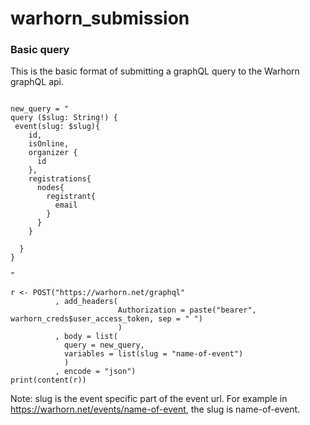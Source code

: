 # warhorn_submission

### Basic query

This is the basic format of submitting a graphQL query to the Warhorn graphQL api.

```{r}

new_query = "
query ($slug: String!) {
 event(slug: $slug){
    id,
    isOnline,
    organizer {
      id
    },
    registrations{
      nodes{
        registrant{
          email
        }
      }
    }
    
  }
}

"

r <- POST("https://warhorn.net/graphql"
          , add_headers(
                        Authorization = paste("bearer", warhorn_creds$user_access_token, sep = " ")
                        )
          , body = list(
            query = new_query, 
            variables = list(slug = "name-of-event")
            )
          , encode = "json")
print(content(r))
```

Note: slug is the event specific part of the event url. For example in https://warhorn.net/events/name-of-event, the slug is name-of-event.
